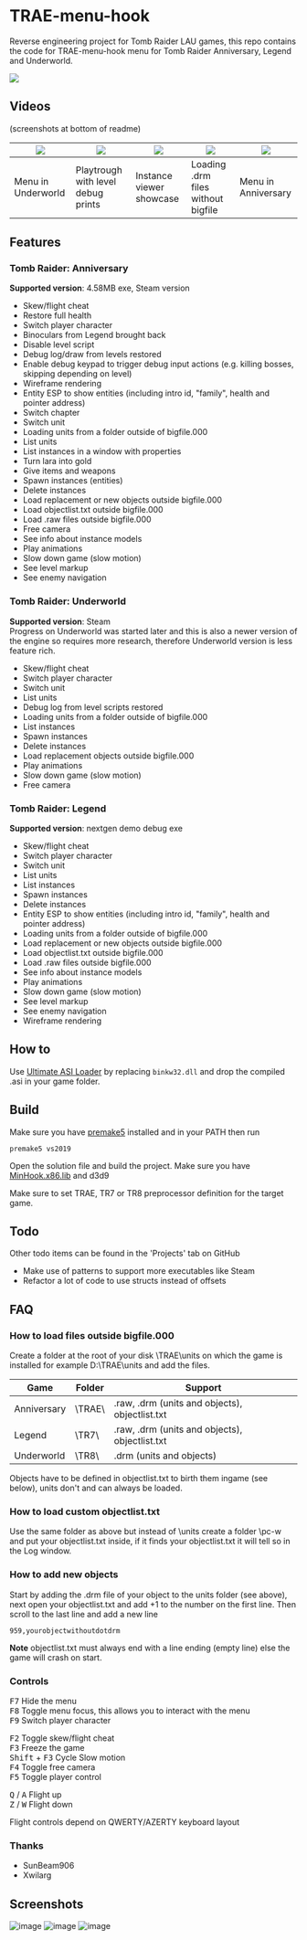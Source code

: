 # TRAE-menu-hook

Reverse engineering project for Tomb Raider LAU games, this repo contains the code for TRAE-menu-hook menu for Tomb Raider Anniversary, Legend and Underworld.

[![](https://github.com/TheIndra55/TRAE-menu-hook/actions/workflows/build.yml/badge.svg)](https://github.com/TheIndra55/TRAE-menu-hook/actions/workflows/build.yml)

## Videos

(screenshots at bottom of readme)

| [![](https://i.imgur.com/RMnCPck.png)](https://www.youtube.com/watch?v=orv2mYjBNhM) | [![](https://i.imgur.com/qgDQuio.png)](https://www.youtube.com/watch?v=k1FIa8Pel3E&t) | [![](https://i.imgur.com/cJe3pYa.png)](https://www.youtube.com/watch?v=RwU80Pj0PR8) | [![](https://i.imgur.com/MEPYZBD.png)](https://www.youtube.com/watch?v=BfUCcC6z1jo) | [![](https://i.imgur.com/8HvLmPG.png)](https://www.youtube.com/watch?v=JvH0RPbaUI0) |
|----|----|----|----|----|
| Menu in Underworld | Playtrough with level debug prints | Instance viewer showcase | Loading .drm files without bigfile | Menu in Anniversary |

## Features

### Tomb Raider: Anniversary

**Supported version**: 4.58MB exe, Steam version

* Skew/flight cheat
* Restore full health
* Switch player character
* Binoculars from Legend brought back
* Disable level script
* Debug log/draw from levels restored
* Enable debug keypad to trigger debug input actions (e.g. killing bosses, skipping depending on level)
* Wireframe rendering
* Entity ESP to show entities (including intro id, "family", health and pointer address)
* Switch chapter
* Switch unit
* Loading units from a folder outside of bigfile.000
* List units
* List instances in a window with properties
* Turn lara into gold
* Give items and weapons
* Spawn instances (entities)
* Delete instances
* Load replacement or new objects outside bigfile.000
* Load objectlist.txt outside bigfile.000
* Load .raw files outside bigfile.000
* Free camera
* See info about instance models
* Play animations
* Slow down game (slow motion)
* See level markup
* See enemy navigation

### Tomb Raider: Underworld

**Supported version**: Steam \
Progress on Underworld was started later and this is also a newer version of the engine so requires more research, therefore Underworld version is less feature rich.

* Skew/flight cheat
* Switch player character
* Switch unit
* List units
* Debug log from level scripts restored
* Loading units from a folder outside of bigfile.000
* List instances
* Spawn instances
* Delete instances
* Load replacement objects outside bigfile.000
* Play animations
* Slow down game (slow motion)
* Free camera

### Tomb Raider: Legend

**Supported version**: nextgen demo debug exe

* Skew/flight cheat
* Switch player character
* Switch unit
* List units
* List instances
* Spawn instances
* Delete instances
* Entity ESP to show entities (including intro id, "family", health and pointer address)
* Loading units from a folder outside of bigfile.000
* Load replacement or new objects outside bigfile.000
* Load objectlist.txt outside bigfile.000
* Load .raw files outside bigfile.000
* See info about instance models
* Play animations
* Slow down game (slow motion)
* See level markup
* See enemy navigation
* Wireframe rendering

## How to

Use [Ultimate ASI Loader](https://github.com/ThirteenAG/Ultimate-ASI-Loader/releases) by replacing `binkw32.dll` and drop the compiled .asi in your game folder.

## Build

Make sure you have [premake5](https://premake.github.io/) installed and in your PATH then run
```
premake5 vs2019
```
Open the solution file and build the project. Make sure you have [MinHook.x86.lib](https://github.com/TsudaKageyu/minhook/releases) and d3d9

Make sure to set TRAE, TR7 or TR8 preprocessor definition for the target game.

## Todo

Other todo items can be found in the 'Projects' tab on GitHub

- Make use of patterns to support more executables like Steam
- Refactor a lot of code to use structs instead of offsets

## FAQ

### How to load files outside bigfile.000

Create a folder at the root of your disk \TRAE\units on which the game is installed for example D:\TRAE\units and add the files.

|Game         | Folder | Support                                        |
|-------------|--------|------------------------------------------------|
| Anniversary | \TRAE\ | .raw, .drm (units and objects), objectlist.txt |
| Legend      | \TR7\  | .raw, .drm (units and objects), objectlist.txt |
| Underworld  | \TR8\  | .drm (units and objects)                       |

Objects have to be defined in objectlist.txt to birth them ingame (see below), units don't and can always be loaded.

### How to load custom objectlist.txt

Use the same folder as above but instead of \units create a folder \pc-w and put your objectlist.txt inside, if it finds your objectlist.txt it will tell so in the Log window.

### How to add new objects

Start by adding the .drm file of your object to the units folder (see above), next open your objectlist.txt and add +1 to the number on the first line. Then scroll to the last line and add a new line
```
959,yourobjectwithoutdotdrm
```

**Note** objectlist.txt must always end with a line ending (empty line) else the game will crash on start.

### Controls

<kbd>F7</kbd> Hide the menu \
<kbd>F8</kbd> Toggle menu focus, this allows you to interact with the menu \
<kbd>F9</kbd> Switch player character 

<kbd>F2</kbd> Toggle skew/flight cheat \
<kbd>F3</kbd> Freeze the game \
<kbd>Shift</kbd> + <kbd>F3</kbd> Cycle Slow motion \
<kbd>F4</kbd> Toggle free camera \
<kbd>F5</kbd> Toggle player control

<kbd>Q</kbd> \/ <kbd>A</kbd> Flight up \
<kbd>Z</kbd> \/ <kbd>W</kbd> Flight down

Flight controls depend on QWERTY/AZERTY keyboard layout

### Thanks

* SunBeam906
* Xwilarg

## Screenshots

![image](https://user-images.githubusercontent.com/15322107/111395421-1e496700-86bd-11eb-997b-b73f2a3ec244.png)
![image](https://user-images.githubusercontent.com/15322107/113633351-19992280-966d-11eb-9924-27cb87a3830f.png)
![image](https://user-images.githubusercontent.com/15322107/112666334-5ccce780-8e5c-11eb-8592-4ccc47627dba.png)
